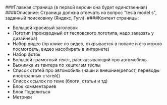 ###Главная страница
(в первой версии она будет единственная)
####Описание:
Страница должна отвечать на вопрос "tesla model s", заданный поисковику (Яндекс, Гугл).
####Контент страницы:
* Большой красивый заголовок
* Логотип (производный от тесловского логотипа, надо заказать у дизайнера)
* Набор видео (пр клике по видео, открывается в попапе и его можно посмотреть, видео насобирать в интернете)
* Набор фоток
* Большой грамотный текст, рассказывающий про автомобиль
* Выжимка из твитера по хештегам теслы
* Список статей про автомобиль (наши и внешние(репост, переводы иностранных статей))
* Список ссылок по теме (блоги, статьи и тд)
* Блок комментариев
* Блок Поделиться
* Метрики
